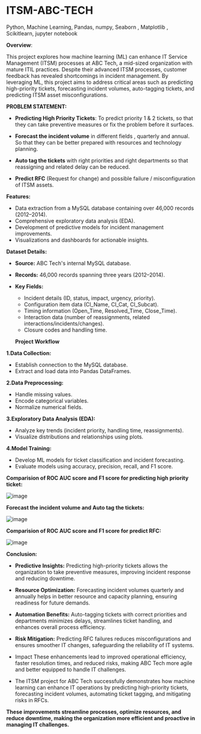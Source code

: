 # ITSM-ABC-TECH
Python, Machine Learning, Pandas,  numpy,  Seaborn , Matplotlib ,  Scikitlearn, jupyter notebook


**Overview**:

This project explores how machine learning (ML) can enhance IT Service Management (ITSM) processes at ABC Tech, a mid-sized organization with mature ITIL practices. Despite their advanced ITSM processes, customer feedback has revealed shortcomings in incident management. By leveraging ML, this project aims to address critical areas such as predicting high-priority tickets, forecasting incident volumes, auto-tagging tickets, and predicting ITSM asset misconfigurations.

**PROBLEM STATEMENT:**
- **Predicting High Priority Tickets**: To predict priority 1 & 2 tickets, so that they can take preventive measures or fix the problem before it surfaces.

- **Forecast the incident volume** in different fields , quarterly and annual. So that they can be better prepared with resources and technology planning.

- **Auto tag the tickets** with right priorities and right departments so that reassigning and related delay can be reduced.

- **Predict RFC** (Request for change) and possible failure / misconfiguration of ITSM assets.


**Features:**

- Data extraction from a MySQL database containing over 46,000 records (2012–2014).
- Comprehensive exploratory data analysis (EDA).
- Development of predictive models for incident management improvements.
- Visualizations and dashboards for actionable insights.

**Dataset Details:**

- **Source:** ABC Tech's internal MySQL database.
  
- **Records:** 46,000 records spanning three years (2012–2014).
  
- **Key Fields:**
  - Incident details (ID, status, impact, urgency, priority).
  - Configuration item data (CI_Name, CI_Cat, CI_Subcat).
  - Timing information (Open_Time, Resolved_Time, Close_Time).
  - Interaction data (number of reassignments, related interactions/incidents/changes).
  - Closure codes and handling time.

  **Project Workflow**
  
 **1.Data Collection:**
 - Establish connection to the MySQL database.
 - Extract and load data into Pandas DataFrames.
  
**2.Data Preprocessing:**
  - Handle missing values.
  - Encode categorical variables.
  - Normalize numerical fields.
    
**3.Exploratory Data Analysis (EDA):**
- Analyze key trends (incident priority, handling time, reassignments).
- Visualize distributions and relationships using plots.
  
**4.Model Training:**
- Develop ML models for ticket classification and incident forecasting.
- Evaluate models using accuracy, precision, recall, and F1 score.

**Comparision of ROC AUC score and F1 score for predicting high priority ticket:**


![image](https://github.com/user-attachments/assets/b25a3146-31df-4b10-a87b-b74d349f740b)






**Forecast the incident volume and Auto tag the tickets:**



![image](https://github.com/user-attachments/assets/b73d6245-c90f-4126-a8df-94c51f9f0180)




**Comparision of ROC AUC score and F1 score for predict RFC:**




![image](https://github.com/user-attachments/assets/bdacf865-4790-43b9-b21d-8c10671ed354)



**Conclusion:**

- **Predictive Insights:** Predicting high-priority tickets allows the organization to take preventive measures, improving incident response and reducing downtime.

- **Resource Optimization:** Forecasting incident volumes quarterly and annually helps in better resource and capacity planning, ensuring readiness for future demands.

- **Automation Benefits:** Auto-tagging tickets with correct priorities and departments minimizes delays, streamlines ticket handling, and enhances overall process efficiency.

- **Risk Mitigation:** Predicting RFC failures reduces misconfigurations and ensures smoother IT changes, safeguarding the reliability of IT systems.

- Impact These enhancements lead to improved operational efficiency, faster resolution times, and reduced risks, making ABC Tech more agile and better equipped to handle IT challenges.

- The ITSM project for ABC Tech successfully demonstrates how machine learning can enhance IT operations by predicting high-priority tickets, forecasting incident volumes, automating      ticket tagging, and mitigating risks in RFCs.


**These improvements streamline processes, optimize resources, and reduce downtime, making the organization more efficient and proactive in managing IT challenges.**
  
